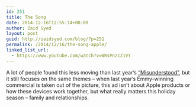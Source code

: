 ```yaml
---
id: 251
title: The Song
date: 2014-12-16T12:55:14+00:00
author: Zaid Syed
layout: post
guid: http://zaidsyed.com/blog/?p=251
permalink: /2014/12/16/the-song-apple/
linked_list_url:
  - https://www.youtube.com/watch?v=WRsPnzcZ1VY
---
```

A lot of people found this less moving than last year&#8217;s [&#8220;Misunderstood&#8221;](https://www.youtube.com/watch?v=nhwhnEe7CjE), but it still focuses on the same themes &#8211; when last year&#8217;s Emmy-winning commercial is taken out of the picture, this ad isn&#8217;t about Apple products or how these devices work together, but what really matters this holiday season &#8211; family and relationships.